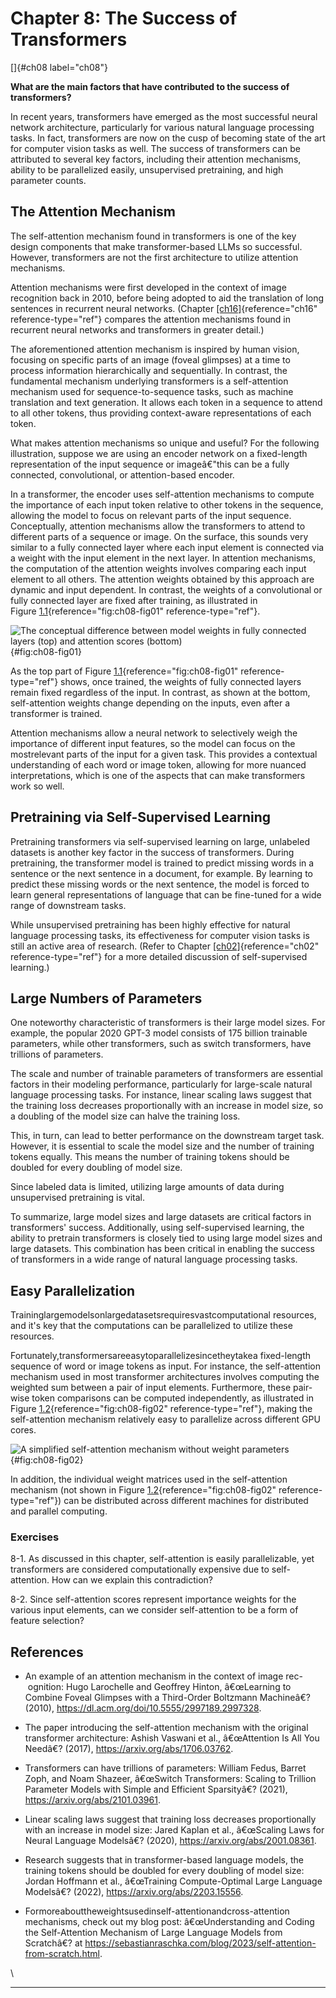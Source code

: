 







# Chapter 8: The Success of Transformers [](#chapter-8-the-success-of-transformers)

[]{#ch08 label="ch08"}

**What are the main factors that have contributed to the success of
transformers?**

In recent years, transformers have emerged as the most successful neural
network architecture, particularly for various natural language
processing tasks. In fact, transformers are now on the cusp of becoming
state of the art for computer vision tasks as well. The success of
transformers can be attributed to several key factors, including their
attention mechanisms, ability to be parallelized easily, unsupervised
pretraining, and high parameter counts.

## The Attention Mechanism [](#the-attention-mechanism)

The self-attention mechanism found in transformers is one of the key
design components that make transformer-based LLMs so successful.
However, transformers are not the first architecture to utilize
attention mechanisms.

Attention mechanisms were first developed in the context of image
recognition back in 2010, before being adopted to aid the translation of
long sentences in recurrent neural networks.
(Chapter [\[ch16\]](../ch16){reference="ch16" reference-type="ref"}
compares the attention mechanisms found in recurrent neural networks and
transformers in greater detail.)

The aforementioned attention mechanism is inspired by human vision,
focusing on specific parts of an image (foveal glimpses) at a time to
process information hierarchically and sequentially. In contrast, the
fundamental mechanism underlying transformers is a self-attention
mechanism used for sequence-to-sequence tasks, such as machine
translation and text generation. It allows each token in a sequence to
attend to all other tokens, thus providing context-aware representations
of each token.

What makes attention mechanisms so unique and useful? For the following
illustration, suppose we are using an encoder network on a fixed-length
representation of the input sequence or imageâ€"this can be a fully
connected, convolutional, or attention-based encoder.

In a transformer, the encoder uses self-attention mechanisms to compute
the importance of each input token relative to other tokens in the
sequence, allowing the model to focus on relevant parts of the input
sequence. Conceptually, attention mechanisms allow the transformers to
attend to different parts of a sequence or image. On the surface, this
sounds very similar to a fully connected layer where each input element
is connected via a weight with the input element in the next layer. In
attention mechanisms, the computation of the attention weights involves
comparing each input element to all others. The attention weights
obtained by this approach are dynamic and input dependent. In contrast,
the weights of a convolutional or fully connected layer are fixed after
training, as illustrated in
Figure [1.1](#fig:ch08-fig01){reference="fig:ch08-fig01"
reference-type="ref"}.

![The conceptual difference between model weights in fully connected\
layers (top) and attention scores
(bottom)](../images/ch08-fig01.png){#fig:ch08-fig01}

As the top part of
Figure [1.1](#fig:ch08-fig01){reference="fig:ch08-fig01"
reference-type="ref"} shows, once trained, the weights of fully
connected layers remain fixed regardless of the input. In contrast, as
shown at the bottom, self-attention weights change depending on the
inputs, even after a transformer is trained.

Attention mechanisms allow a neural network to selectively weigh the
importance of different input features, so the model can focus on the
mostrelevant parts of the input for a given task. This provides a
contextual understanding of each word or image token, allowing for more
nuanced interpretations, which is one of the aspects that can make
transformers work so well.

## Pretraining via Self-Supervised Learning [](#pretraining-via-self-supervised-learning)

Pretraining transformers via self-supervised learning on large,
unlabeled datasets is another key factor in the success of transformers.
During pretraining, the transformer model is trained to predict missing
words in a sentence or the next sentence in a document, for example. By
learning to predict these missing words or the next sentence, the model
is forced to learn general representations of language that can be
fine-tuned for a wide range of downstream tasks.

While unsupervised pretraining has been highly effective for natural
language processing tasks, its effectiveness for computer vision tasks
is still an active area of research. (Refer to
Chapter [\[ch02\]](../ch02){reference="ch02" reference-type="ref"} for
a more detailed discussion of self-supervised learning.)

## Large Numbers of Parameters [](#large-numbers-of-parameters)

One noteworthy characteristic of transformers is their large model
sizes. For example, the popular 2020 GPT-3 model consists of 175 billion
trainable parameters, while other transformers, such as switch
transformers, have trillions of parameters.

The scale and number of trainable parameters of transformers are
essential factors in their modeling performance, particularly for
large-scale natural language processing tasks. For instance, linear
scaling laws suggest that the training loss decreases proportionally
with an increase in model size, so a doubling of the model size can
halve the training loss.

This, in turn, can lead to better performance on the downstream target
task. However, it is essential to scale the model size and the number of
training tokens equally. This means the number of training tokens should
be doubled for every doubling of model size.

Since labeled data is limited, utilizing large amounts of data during
unsupervised pretraining is vital.

To summarize, large model sizes and large datasets are critical factors
in transformers' success. Additionally, using self-supervised
learning, the ability to pretrain transformers is closely tied to using
large model sizes and large datasets. This combination has been critical
in enabling the success of transformers in a wide range of natural
language processing tasks.

## Easy Parallelization [](#easy-parallelization)

Traininglargemodelsonlargedatasetsrequiresvastcomputational resources,
and it's key that the computations can be parallelized to utilize
these resources.

Fortunately,transformersareeasytoparallelizesincetheytakea fixed-length
sequence of word or image tokens as input. For instance, the
self-attention mechanism used in most transformer architectures involves
computing the weighted sum between a pair of input elements.
Furthermore, these pair-wise token comparisons can be computed
independently, as illustrated in
Figure [1.2](#fig:ch08-fig02){reference="fig:ch08-fig02"
reference-type="ref"}, making the self-attention mechanism relatively
easy to parallelize across different GPU cores.

![A simplified self-attention mechanism without\
weight parameters](../images/ch08-fig02.png){#fig:ch08-fig02}

In addition, the individual weight matrices used in the self-attention
mechanism (not shown in
Figure [1.2](#fig:ch08-fig02){reference="fig:ch08-fig02"
reference-type="ref"}) can be distributed across different machines for
distributed and parallel computing.

### Exercises [](#exercises)

8-1. As discussed in this chapter, self-attention is easily
parallelizable, yet transformers are considered computationally
expensive due to self-attention. How can we explain this contradiction?

8-2. Since self-attention scores represent importance weights for the
various input elements, can we consider self-attention to be a form of
feature selection?

## References [](#references)

- An example of an attention mechanism in the context of image rec-
   ognition: Hugo Larochelle and Geoffrey Hinton, â€œLearning to
  Combine Foveal Glimpses with a Third-Order Boltzmann Machineâ€?
  (2010), <https://dl.acm.org/doi/10.5555/2997189.2997328>.

- The paper introducing the self-attention mechanism with the original
  transformer architecture: Ashish Vaswani et al., â€œAttention Is All
  You Needâ€? (2017), <https://arxiv.org/abs/1706.03762>.

- Transformers can have trillions of parameters: William Fedus, Barret
  Zoph, and Noam Shazeer, â€œSwitch Transformers: Scaling to Trillion
  Parameter Models with Simple and Efficient Sparsityâ€? (2021),
  <https://arxiv.org/abs/2101.03961>.

- Linear scaling laws suggest that training loss decreases
  proportionally with an increase in model size: Jared Kaplan et al.,
  â€œScaling Laws for Neural Language Modelsâ€? (2020),
  <https://arxiv.org/abs/2001.08361>.

- Research suggests that in transformer-based language models, the
  training tokens should be doubled for every doubling of model size:
  Jordan Hoffmann et al., â€œTraining Compute-Optimal Large Language
  Modelsâ€? (2022), <https://arxiv.org/abs/2203.15556>.

- Formoreabouttheweightsusedinself-attentionandcross-attention
  mechanisms, check out my blog post: â€œUnderstanding and Coding the
  Self-Attention Mechanism of Large Language Models from Scratchâ€? at
  <https://sebastianraschka.com/blog/2023/self-attention-from-scratch.html>.

\

------------------------------------------------------------------------

